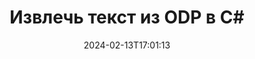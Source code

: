 ---
############################# Static ############################
layout: "auto-gen-parser"
date: 2024-02-13T17:01:13
draft: false
otherformats: ods odt one otp ott pdf pps ppsx ppt pptx rtf tex vdx vsdm vsdx vssm

############################# Head ############################
head_title: "Извлечь текст из ODP в C#"
head_description: "Быстро извлекайте текст из файла ODP в C#. Сохраните новый документ, содержащий выбранные страницы, с помощью API слияния документов."

############################# Header ############################
title: "Извлечь текст из ODP в C#"
description: "Извлеките текст из ODP с помощью нескольких строк кода .NET."
bg_image: "https://cms.admin.containerize.com/templates/aspose/App_Themes/V3/images/bg/header1.png"
bg_overlay: false
button:
    enable: true
    icon: "fas fa-arrow-down"
    label: "Скачать бесплатную пробную версию"
    link: "https://downloads.groupdocs.com/parser/net"

############################# SubMenu ############################
submenu:
    enable: true

    left:
        img_alt: "GroupDocs.Parser for .NET"
        image: "https://cms.admin.containerize.com/templates/groupdocs/images/product-logos/90x90-noborder/groupdocs-parser-net.png"
        product: "GroupDocs.Parser"
        platform: ".NET"

    middle:
        button:

            # button loop
            - link: "https://apireference.groupdocs.com/parser/net"
              text: "Справочник по API"

            # button loop
            - link: "https://github.com/groupdocs-parser"
              text: "Примеры кода"

            # button loop
            - link: "https://products.groupdocs.app/parser/family"
              text: "Живые демонстрации"

            # button loop
            - link: "https://purchase.groupdocs.com/pricing/parser/net"
              text: "Цены"

    right:
        link_download: "https://downloads.groupdocs.com/parser"
        link_learn: "https://docs.groupdocs.com/parser/net"
        link_buy: "https://purchase.groupdocs.com"

############################# About ############################
about:
    enable: true
    title: "Как извлечь текст из ODP файлов .NET API?"
    content: |
        [GroupDocs.Parser for .NET](/ru/parser/net/) — это API извлечения текста, метаданных и изображений для бизнес-приложений, разработанных с использованием C#, ASP.NET и других технологий .NET. Он поддерживает извлечение необработанного, форматированного и структурированного текста, а также метаданных из файлов поддерживаемых форматов. С помощью GroupDocs.Parser для .NET ваши приложения также могут выполнять синтаксический анализ защищенных паролем документов для популярных форматов, таких как документы обработки Word, электронные таблицы Excel, презентации PowerPoint, файлы OneNote, PDF и ZIP-архивы.
        
        GroupDocs.Parser API — правильный выбор для корпоративных решений, которым требуется функция извлечения текста из файлов. Эти API хорошо поддерживаются во всех основных операционных системах и платформах, включая Frameworks: .NET Framework, .NET Standard, .NET Core, Mono.

############################# Steps ############################
steps:
    enable: true
    title_left: "Извлечь текст из ODP в C# API?"
    content_left: |
        [GroupDocs.Parser for .NET](/ru/parser/net/) позволяет разработчикам C# легко извлекать текст из файла ODP, реализуя несколько простых шаги.
        
        * Создать объект [Parser](https://reference.groupdocs.com/net/parser/groupdocs.parser/parser) для исходного документа;
        * Вызовите метод [GetText](https://reference.groupdocs.com/net/parser/groupdocs.parser/parser/methods/gettext) и получите [TextReader](https://docs.microsoft.com/en-us/dotnet/api/system.io.textreader?view=netframework-2.0) объект;
        * Проверить, не является ли ридер *null* (поддерживается извлечение текста для документа);
        * Прочитайте текст от читателя.

    title_right: "Узнать больше про извлечение текста"
    content_right: |
        * <a href="https://docs.groupdocs.com/parser/net/extract-text-in-accurate-mode/">Как извлечь текст в точном режиме в C#</a>
        * <a href="https://docs.groupdocs.com/parser/net/extract-text-in-raw-mode/">Как извлечь текст в быстром режиме в C#</a>
 
    code: |
     {{% parser/additional-styles %}}
     {{< parser/code-parser title="Как извлечь текст из файла ODP, используя пример кода C#">}}

        ```csharp    
        // Извлечь текст из файла ODP с помощью API GroupDocs.Parser
        // Создайте экземпляр класса Parser
        using (Parser parser = new Parser(filePath)) {
            // Извлечь текст в ридер
            using (TextReader reader = parser.GetText()) {
                // Распечатать текст из документа
                // Если извлечение текста не поддерживается, средство чтения недействительно.
                Console.WriteLine(reader == null ? "Извлечение текста не поддерживается" : reader.ReadToEnd());
            }
        }
        ```
     {{< /parser/code-parser >}}

############################# More ############################
more:
    enable: true
    title_left: "Системные Требования"
    content_left: |
        GroupDocs.Parser for .NET API поддерживаются на всех основных платформах и операционных системах. Перед выполнением приведенного ниже кода убедитесь, что в вашей системе установлены следующие предварительные компоненты.
        
        * Операционные системы: Microsoft Windows, Linux, MacOS
        * Среды разработки: Microsoft Visual Studio, Xamarin, MonoDevelop
        * Фреймворки
        * Загрузите последнюю версию GroupDocs.Parser for .NET из [Nuget](https://www.nuget.org/packages/groupdocs.parser)

    title_right: "Зачем использовать GroupDocs.Parser for .NET"
    content_right: |
        * Поддержка извлечения простого текста из любых поддерживаемых документов    
        * Парсинг документов по пользовательским шаблонам    
        * Полная поддержка извлечения структурированного текста    
        * Текстовый поиск по ключевому слову и регулярному выражению    
        * Извлечение форматированного текста, метаданных, изображений, контейнеров и вложений    
        * Извлечение оглавления для некоторых поддерживаемых форматов документов    
        * Парсинг данных форм из PDF-документов    
        * Извлечение гиперссылок из документа   

############################# Demos ############################
demos:
    enable: true
    title: "Демонстрации в реальном времени — извлечение текста из ODP онлайн"
    content: |
       Извлеките текст из файла ODP прямо сейчас, посетив веб-сайт [GroupDocs.Parser Live Demos](https://products.groupdocs.app/parser/text/odp).
       Живая демонстрация имеет следующие преимущества.
        
############################# About Formats ############################
about_formats:
    enable: true

############################# More Formats ############################
more_formats:
    enable: true
    title: "Извлечение текста из других форматов документов"
    content: |
        .NET API анализа документов и извлечения текста для форматов файлов и изображений. Извлеките данные для некоторых популярных форматов файлов, как указано ниже.

############################# Back to top ###############################
back_to_top:
    enable: true
---